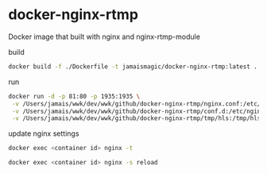 # docker-nginx-rtmp
Docker image that built with nginx and nginx-rtmp-module

build
```bash
docker build -f ./Dockerfile -t jamaismagic/docker-nginx-rtmp:latest .
```

run
```bash
docker run -d -p 81:80 -p 1935:1935 \
 -v /Users/jamais/wwk/dev/wwk/github/docker-nginx-rtmp/nginx.conf:/etc/nginx/nginx.conf \
 -v /Users/jamais/wwk/dev/wwk/github/docker-nginx-rtmp/conf.d:/etc/nginx/conf.d jamaismagic/docker-nginx-rtmp:latest \
 -v /Users/jamais/wwk/dev/wwk/github/docker-nginx-rtmp/tmp/hls:/tmp/hls
```

update nginx settings
```bash
docker exec <container id> nginx -t

docker exec <container id> nginx -s reload
```